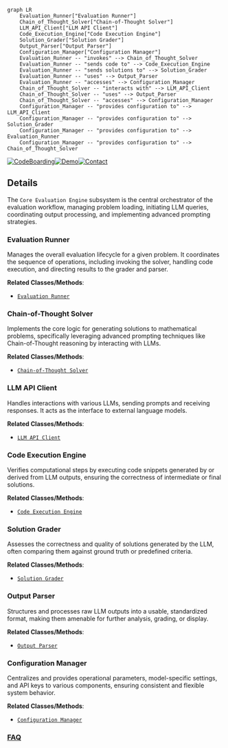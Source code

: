 ```mermaid
graph LR
    Evaluation_Runner["Evaluation Runner"]
    Chain_of_Thought_Solver["Chain-of-Thought Solver"]
    LLM_API_Client["LLM API Client"]
    Code_Execution_Engine["Code Execution Engine"]
    Solution_Grader["Solution Grader"]
    Output_Parser["Output Parser"]
    Configuration_Manager["Configuration Manager"]
    Evaluation_Runner -- "invokes" --> Chain_of_Thought_Solver
    Evaluation_Runner -- "sends code to" --> Code_Execution_Engine
    Evaluation_Runner -- "sends solutions to" --> Solution_Grader
    Evaluation_Runner -- "uses" --> Output_Parser
    Evaluation_Runner -- "accesses" --> Configuration_Manager
    Chain_of_Thought_Solver -- "interacts with" --> LLM_API_Client
    Chain_of_Thought_Solver -- "uses" --> Output_Parser
    Chain_of_Thought_Solver -- "accesses" --> Configuration_Manager
    Configuration_Manager -- "provides configuration to" --> LLM_API_Client
    Configuration_Manager -- "provides configuration to" --> Solution_Grader
    Configuration_Manager -- "provides configuration to" --> Evaluation_Runner
    Configuration_Manager -- "provides configuration to" --> Chain_of_Thought_Solver
```

[![CodeBoarding](https://img.shields.io/badge/Generated%20by-CodeBoarding-9cf?style=flat-square)](https://github.com/CodeBoarding/CodeBoarding)[![Demo](https://img.shields.io/badge/Try%20our-Demo-blue?style=flat-square)](https://www.codeboarding.org/demo)[![Contact](https://img.shields.io/badge/Contact%20us%20-%20contact@codeboarding.org-lightgrey?style=flat-square)](mailto:contact@codeboarding.org)

## Details

The `Core Evaluation Engine` subsystem is the central orchestrator of the evaluation workflow, managing problem loading, initiating LLM queries, coordinating output processing, and implementing advanced prompting strategies.

### Evaluation Runner
Manages the overall evaluation lifecycle for a given problem. It coordinates the sequence of operations, including invoking the solver, handling code execution, and directing results to the grader and parser.


**Related Classes/Methods**:

- <a href="https://github.com/eth-sri/matharena/blob/main/src/matharena/runner.py" target="_blank" rel="noopener noreferrer">`Evaluation Runner`</a>


### Chain-of-Thought Solver
Implements the core logic for generating solutions to mathematical problems, specifically leveraging advanced prompting techniques like Chain-of-Thought reasoning by interacting with LLMs.


**Related Classes/Methods**:

- <a href="https://github.com/eth-sri/matharena/blob/main/src/matharena/cot_solver.py" target="_blank" rel="noopener noreferrer">`Chain-of-Thought Solver`</a>


### LLM API Client
Handles interactions with various LLMs, sending prompts and receiving responses. It acts as the interface to external language models.


**Related Classes/Methods**:

- <a href="https://github.com/eth-sri/matharena/blob/main/src/matharena/api.py" target="_blank" rel="noopener noreferrer">`LLM API Client`</a>


### Code Execution Engine
Verifies computational steps by executing code snippets generated by or derived from LLM outputs, ensuring the correctness of intermediate or final solutions.


**Related Classes/Methods**:

- <a href="https://github.com/eth-sri/matharena/blob/main/src/matharena/code_execution.py" target="_blank" rel="noopener noreferrer">`Code Execution Engine`</a>


### Solution Grader
Assesses the correctness and quality of solutions generated by the LLM, often comparing them against ground truth or predefined criteria.


**Related Classes/Methods**:

- <a href="https://github.com/eth-sri/matharena/blob/main/src/matharena/grader.py" target="_blank" rel="noopener noreferrer">`Solution Grader`</a>


### Output Parser
Structures and processes raw LLM outputs into a usable, standardized format, making them amenable for further analysis, grading, or display.


**Related Classes/Methods**:

- <a href="https://github.com/eth-sri/matharena/blob/main/src/matharena/parser.py" target="_blank" rel="noopener noreferrer">`Output Parser`</a>


### Configuration Manager
Centralizes and provides operational parameters, model-specific settings, and API keys to various components, ensuring consistent and flexible system behavior.


**Related Classes/Methods**:

- <a href="https://github.com/eth-sri/matharena/blob/main/src/matharena/configs.py" target="_blank" rel="noopener noreferrer">`Configuration Manager`</a>




### [FAQ](https://github.com/CodeBoarding/GeneratedOnBoardings/tree/main?tab=readme-ov-file#faq)